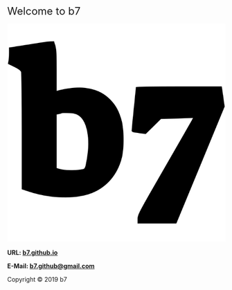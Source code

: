 <head>
<link rel="apple-touch-icon" sizes="180x180" href="/apple-touch-icon.png">
<link rel="icon" type="image/png" sizes="32x32" href="/favicon-32x32.png">
<link rel="icon" type="image/png" sizes="16x16" href="/favicon-16x16.png">
<link rel="manifest" href="/site.webmanifest">
</head>
<p><font size="5">Welcome to b7</font></p>
<img alt="b7" src="b7.svg">

**URL: <a href="https://b7.github.io/">b7.github.io</a>**

**E-Mail: <a href="mailyo:b7.github@gmail.com">b7.github@gmail.com</a>**

Copyright © 2019 b7

